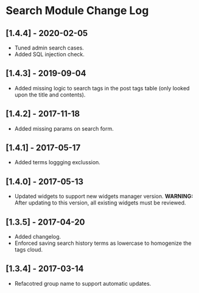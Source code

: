 
# Search Module Change Log

## [1.4.4] - 2020-02-05

- Tuned admin search cases.
- Added SQL injection check.

## [1.4.3] - 2019-09-04

- Added missing logic to search tags in the post tags table (only looked upon the title and contents).

## [1.4.2] - 2017-11-18

- Added missing params on search form.

## [1.4.1] - 2017-05-17

- Added terms loggging exclussion.

## [1.4.0] - 2017-05-13

- Updated widgets to support new widgets manager version.
  **WARNING:** After updating to this version, all existing widgets must be reviewed.

## [1.3.5] - 2017-04-20

- Added changelog.
- Enforced saving search history terms as lowercase to homogenize the tags cloud.

## [1.3.4] - 2017-03-14

- Refacotred group name to support automatic updates.
